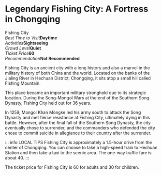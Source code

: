 # Legendary Fishing City: A Fortress in Chongqing

<Chinese word="钓鱼城">
<template #pinyin>diào yú chéng</template>
Fishing City
</Chinese>

<Description>
<div><i>Best Time to Visit</i><b>Daytime</b></div>
<div><i>Activities</i><b>Sightseeing</b></div>
<div><i>Crowd Level</i><b>Quiet</b></div>
<div><i>Ticket Price</i><b><CNY>60</CNY></b></div>
<div><i>Recommendation</i><b>Not Recommended</b></div>
</Description>

Fishing City is an ancient city with a long history and also a marvel in the military history of both China and the world. Located on the banks of the Jialing River in Hechuan District, Chongqing, it sits atop a small hill called Fishing Mountain.

This place became an important military stronghold due to its strategic location. During the Song-Mongol Wars at the end of the Southern Song Dynasty, Fishing City held out for 36 years.

In 1259, Mongol Khan Möngke led his army south to attack the Song Dynasty and met fierce resistance at Fishing City, ultimately dying in this battle. However, after the final fall of the Southern Song Dynasty, the city eventually chose to surrender, and the commanders who defended the city chose to commit suicide in allegiance to their country after the surrender.

::: info LOCAL TIPS
Fishing City is approximately a 1.5-hour drive from the center of Chongqing. You can choose to take a high-speed train to Hechuan Station and then take a taxi to the scenic area. The one-way traffic fare is about <CNY>40</CNY>.
:::

The ticket price for Fishing City is <CNY>60</CNY> for adults and <CNY>30</CNY> for children.